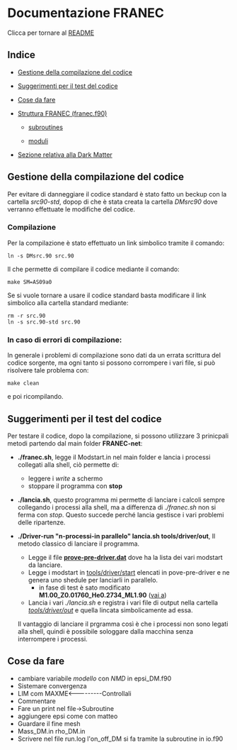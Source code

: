 # Documentazione FRANEC
Clicca per tornare al [README](../README.md)


## Indice

- [Gestione della compilazione del codice](#gestione-della-compilazione-del-codice)

- [Suggerimenti per il test del codice](#suggerimenti-per-il-test-del-codice)

- [Cose da fare](#cose-da-fare)

- [Struttura FRANEC (franec.f90)](Franec_standard/Franec_standard.md)

    - [subroutines](Franec_standard/franec_subroutines/franec_indice_subroutines.md)

    - [moduli](Franec_standard/moduli.md)

- [Sezione relativa alla Dark Matter](Dark_Matter/Dark_Matter.md)

## Gestione della compilazione del codice
Per evitare di danneggiare il codice standard è stato fatto un beckup con la cartella *src90-std*, dopop di che è stata creata la cartella *DMsrc90* dove verranno effettuate le modifiche del codice.

### Compilazione
Per la compilazione è stato effettuato un link simbolico tramite il comando:

    ln -s DMsrc.90 src.90

Il che permette di compilare il codice mediante il comando:

    make SM=AS09a0
Se si vuole tornare a usare il codice standard basta modificare il link simbolico alla cartella standard mediante:

    rm -r src.90
    ln -s src.90-std src.90
### In caso di errori di compilazione:
In generale i problemi di compilazione sono dati da un errata scrittura del codice sorgente, ma ogni tanto si possono corrompere i vari file, si può risolvere tale problema con:
    
    make clean
e poi ricompilando.

## Suggerimenti per il test del codice
Per testare il codice, dopo la compilazione, si possono utilizzare 3 prinicpali metodi partendo dal main folder **FRANEC-net**:
    
- **./franec.sh**, legge il Modstart.in nel main folder e lancia i processi collegati alla shell, ciò permette di:
    - leggere i *write* a schermo
    - stoppare il programma con **stop**

- **./lancia.sh**, questo programma mi permette di lanciare i calcoli sempre collegando i processi alla shell, ma a differenza di *./franec.sh* non si ferma con *stop*. Questo succede perché lancia gestisce i vari problemi delle ripartenze.

- **./Driver-run "n-processi-in parallelo" lancia.sh tools/driver/out**, Il metodo classico di lanciare il programma.
    - Legge il file [**prove-pre-driver.dat**](./../../prove-per-driver.dat) dove ha la lista dei vari modstart da lanciare.
    - Legge i modstart in [tools/driver/start](./../../tools/driver/start) elencati in pove-pre-driver e ne genera uno shedule per lanciarli in parallelo.
        - in fase di test è sato modificato **M1.00_Z0.01760_He0.2734_ML1.90** ([vai a](./../../tools/driver/start/M1.00_Z0.01760_He0.2734_ML1.90))
    - Lancia i vari *./lancia.sh* e registra i vari file di output nella cartella [*tools/driver/out*](./../../tools/driver/out) e quella lincata simbolicamente ad essa.

    Il vantaggio di lanciare il prgramma così è che i processi non sono legati alla shell, quindi è possibile sologgare dalla macchina senza interrompere i processi.

## Cose da fare
- cambiare variabile *modello* con *NMD* in epsi_DM.f90
- Sistemare convergenza
- LIM com MAXME<---------Controllali
- Commentare
- Fare un print nel file->Subroutine
- aggiungere epsi come con matteo
- Guardare il fine mesh
- Mass_DM.in rho_DM.in
- Scrivere nel file run.log l'on_off_DM si fa tramite la subroutine in io.f90


